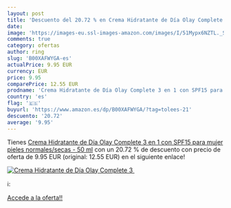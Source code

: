 ```yaml
---
layout: post
title: 'Descuento del 20.72 % en Crema Hidratante de Día Olay Complete 3 '
date: 
image: 'https://images-eu.ssl-images-amazon.com/images/I/51Mypx6NZTL._SL200_.jpg'
comments: true
category: ofertas
author: ring
slug: 'B00XAFWYGA-es'
actualPrice: 9.95 EUR
currency: EUR
price: 9.95
comparePrice: 12.55 EUR
prodname: 'Crema Hidratante de Día Olay Complete 3 en 1 con SPF15 para mujer  pieles normales/secas  - 50 ml'
country: 'es'
flag: '🇪🇸'
buyurl: 'https://www.amazon.es/dp/B00XAFWYGA/?tag=tolees-21'
descuento: '20.72'
average: '9.95'
---
```


Tienes [Crema Hidratante de Día Olay Complete 3 en 1 con SPF15 para mujer  pieles normales/secas  - 50 ml](https://www.amazon.es/dp/B00XAFWYGA/?tag=tolees-21) con un 20.72 % de descuento con precio de oferta de 9.95 EUR (original: 12.55 EUR) en el siguiente enlace!

[![Crema Hidratante de Día Olay Complete 3 ](https://images-eu.ssl-images-amazon.com/images/I/51Mypx6NZTL._SL200_.jpg)](https://www.amazon.es/dp/B00XAFWYGA/?tag=tolees-21)

ℹ️:


[Accede a la oferta!!](https://www.amazon.es/dp/B00XAFWYGA/?tag=tolees-21)

